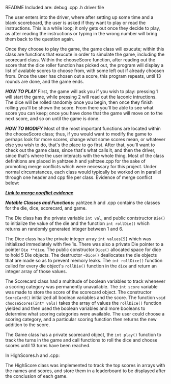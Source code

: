 README
Included are:
debug
.cpp
.h
driver file

The user enters into the driver, where after setting up some time and a blank scoreboard, the user is asked if they want to play or read the instructions. This is a while loop; it only gets out once they decide to play, as after reading the instructions or typing in the wrong number will bring them back to the question again.

Once they choose to play the game, the game class will exucute; within this class are functions that exucute in order to simulate the game, including the scorecard class. Within the chooseScore function, after reading out the score that the dice roller function has picked out, the program will display a list of avalable scores to choose from, with some left out if already choosen from. Once the user has chosen out a score, this program repeats, until 13 rounds are done, and the game ends. 

***HOW TO PLAY***
First, the game will ask you if you wish to play: pressing 1 will start the game, while pressing 2 will read out the laconic intructions.
The dice will be rolled randomly once you begin, then once they finish rolling you'll be shown the score. From there you'll be able to see what score you can keep; once you have done that the game will move on to the next score, and so on until the game is done.

***HOW TO MODIFY***
Most of the most important functions are located within the chooseScore class; thus, if you would want to modify the game to perhaps look for more scores, change what some scores mean, or whatever else you wish to do, that's the place to go first. After that, you'll want to check out the game class, since that's what calls it, and then the driver, since that's where the user interacts with the whole thing. Most of the class definitions are placed in yahtzee.h and yahtzee.cpp for the sake of promoting merge conflicts which were necessary for this project. Under normal circumstances, each class would typically be worked on in parallel through one header and cpp file per class. Evidence of merge conflict below:


***[Link to merge conflict evidence](https://falconbgsu-my.sharepoint.com/:i:/g/personal/xgschwi_bgsu_edu/Ef5NJqH8vPBAtjjCLZEVxFcBTnP-qbI3Hw0zlKiycduG0w?e=p3pdcu)***

***Notable Classes and Functions:***
yahtzee.h and .cpp contains the classes for the die, dice, scorecard, and game.

The Die class has the private variable `int val`, and public contstructor `Die()` to initialize the value of the die and the function `int rollDie()` which returns an randomly generated integer between 1 and 6.

The Dice class has the private integer array `int values[5]` which was initialized immediately with five 1s. There was also a private Die pointer to a pointer `Die **dice`. The public constructor `Dice()` allocated space for dice to hold 5 Die objects. The destructor `~Dice()` deallocates the die objects that are made so as to prevent memory leaks. The `int rollDice()` function called for every die object's `rollDie()` function in the `dice` and return an integer array of those values.

The Scorecard class had a multitude of boolean variables to track whenever a scoring category was permanently unavailable. The `int score` variable was made to store the score of the scorecard object. The constructor `ScoreCard()` initialized all boolean variables and the score. The function `void chooseScores(int* vals)` takes the array of values the `rollDice()` function yielded and then used the boolean variables and more booleans to determine what scoring categories were available. The user could choose a scoring category, and a particular scoring function then returns the new addition to the score.

The Game class has a private scorecard object, the `int play()` function to track the turns in the game and call functions to roll the dice and choose scores until 13 turns have been reached. 

In HighScores.h and .cpp:

The HighScore class was implemented to track the top scores in arrays with the names and scores, and store them in a leaderboard to be displayed after the conclusion of each game.